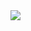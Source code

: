 <img src="https://github.com/akshaybahadur21/ml-notes/blob/master/notes_images/multivaraite_gradient_descent.jpg">

